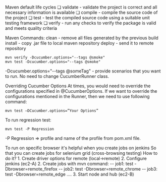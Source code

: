 Maven default life cycles
    ❏ validate - validate the project is correct and all necessary information is available
    ❏ compile - compile the source code of the project
    ❏ test - test the compiled source code using a suitable unit testing framework
    ❏ verify - run any checks to verify the package is valid and meets quality criteria

Maven Commands:
    clean - remove all files generated by the previous build
    install - copy .jar file to local maven repository
    deploy - send it to remote repository
    
    mvn verify -Dcucumber.options="--tags @smoke"
    mvn test -Dcucumber.options="--tags @smoke"
    

-Dcucumber.options="--tags @someTag" - provide scenarios that you want to run. No need to change CucumberRunner class.

Overriding Cucumber Options
At times, you would need to override the configurations specified in @CucumberOptions. 
If we want to override the configurations mentioned in the Runner, 
then we need to use following command: 

    mvn test –DCucumber.options=”Your Options”


To run regression test: 

    mvn test -P Regression
-P Regression => profile and name of the profile from pom.xml file.

To run on specific browser it's helpful when you create jobs on jenkins
So that you can create jobs for selenium grid (cross-browsing testing)
How to do it?
    1. Create driver options for remote (local->remote)
    2. Configure jenkins (ec2-A)
    2. Create jobs with mvn command: 
        -- job1: test -Dbrowser=remote_firefox
        -- job2: test -Dbrowser=remote_chrome
        -- job3: test -Dbrowser=remote_edge
        ....
    3. Start node and hub (ec2-B)
        

